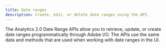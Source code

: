 ```yaml
---
title: Date ranges
description: Create, edit, or delete date ranges using the API.
---
```


The Analytics 2.0 Date Range APIs allow you to retrieve, update, or create date ranges programmatically through Adobe I/O. The APIs use the same data and methods that are used when working with date ranges in the UI.

